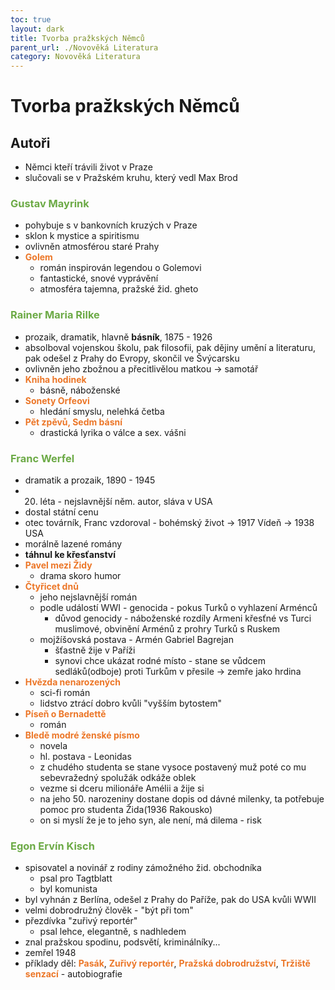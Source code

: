 ```yaml
---
toc: true
layout: dark
title: Tvorba pražkských Němců
parent_url: ./Novověká Literatura 
category: Novověká Literatura 
---
```


# Tvorba pražkských Němců

## Autoři
* Němci kteří trávili život v Praze
* slučovali se v Pražském kruhu, který vedl Max Brod

### <span style="color: #6CAA46">**Gustav Mayrink**</span>
* pohybuje s v bankovních kruzých v Praze
* sklon k mystice a spiritismu
* ovlivněn atmosférou staré Prahy
* <span style="color: #EC7627">**Golem**</span>
    * román inspirován legendou o Golemovi
    * fantastické, snové vyprávění
    * atmosféra tajemna, pražské žid. gheto

### <span style="color: #6CAA46">**Rainer Maria Rilke**</span>
* prozaik, dramatik, hlavně **básník**, 1875 - 1926
* absolboval vojenskou školu, pak filosofii, pak dějiny umění a literaturu, pak odešel z Prahy do Evropy, skončil ve Švýcarsku
* ovlivněn jeho zbožnou a přecitlivělou matkou -> samotář
* <span style="color: #EC7627">**Kniha hodinek**</span>
    * básně, náboženské
* <span style="color: #EC7627">**Sonety Orfeovi**</span>
    * hledání smyslu, nelehká četba
* <span style="color: #EC7627">**Pět zpěvů, Sedm básní**</span>
    * drastická lyrika o válce a sex. vášni

### <span style="color: #6CAA46">**Franc Werfel**</span>
* dramatik a prozaik, 1890 - 1945
* 20. léta - nejslavnější něm. autor, sláva v USA
* dostal státní cenu
* otec továrník, Franc vzdoroval - bohémský život -> 1917 Vídeň -> 1938 USA
* morálně lazené romány
* **táhnul ke křesťanství**
* <span style="color: #EC7627">**Pavel mezi Židy**</span>
    * drama skoro humor
* <span style="color: #EC7627">**Čtyřicet dnů**</span>
    * jeho nejslavnější román
    * podle událostí WWI - genocida - pokus Turků o vyhlazení Arménců
        * důvod genocidy - náboženské rozdíly Armeni křesťné vs Turci muslimové, obvinění Arménů z prohry Turků s Ruskem
    * mojžíšovská postava - Armén Gabriel Bagrejan
        * šťastně žije v Paříži
        * synovi chce ukázat rodné místo - stane se vůdcem sedláků(odboje) proti Turkům v přesile -> zemře jako hrdina
* <span style="color: #EC7627">**Hvězda nenarozených**</span>
    * sci-fi román
    * lidstvo ztrácí dobro kvůli "vyšším bytostem"
* <span style="color: #EC7627">**Píseň o Bernadettě**</span>
    * román
* <span style="color: #EC7627">**Bledě modré ženské písmo**</span>
    * novela
    * hl. postava - Leonidas
    * z chudého studenta se stane vysoce postavený muž poté co mu sebevražedný spolužák odkáže oblek
    * vezme si dceru milionáře Amélii a žije si
    * na jeho 50. narozeniny dostane dopis od dávné milenky, ta potřebuje pomoc pro studenta Žida(1936 Rakousko)
    * on si myslí že je to jeho syn, ale není, má dilema - risk

### <span style="color: #6CAA46">**Egon Ervín Kisch**</span>
* spisovatel a novinář z rodiny zámožného žid. obchodníka
    * psal pro Tagtblatt
    * byl komunista
* byl vyhnán z Berlína, odešel z Prahy do Paříže, pak do USA kvůli WWII
* velmi dobrodružný člověk - "být při tom"
* přezdívka "zuřivý reportér"
    * psal lehce, elegantně, s nadhledem
* znal pražskou spodinu, podsvětí, kriminálníky...
* zemřel 1948
* příklady děl: <span style="color: #EC7627">**Pasák**</span>, <span style="color: #EC7627">**Zuřivý reportér**</span>, <span style="color: #EC7627">**Pražská dobrodružství**</span>, <span style="color: #EC7627">**Tržiště senzací**</span> - autobiografie